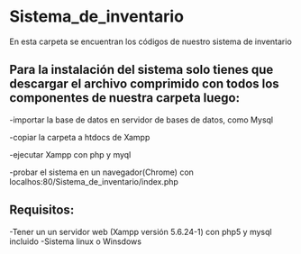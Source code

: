 # Sistema_de_inventario
En esta carpeta se encuentran los códigos de nuestro sistema de inventario

Para la instalación del sistema solo tienes que descargar el archivo comprimido con todos los componentes de nuestra carpeta luego:
--
-importar la base de datos en servidor de bases de datos, como Mysql

-copiar la carpeta a htdocs de Xampp

-ejecutar Xampp con php y myql

-probar el sistema en un navegador(Chrome) con localhos:80/Sistema_de_inventario/index.php



Requisitos:
--
-Tener un un servidor web (Xampp versión 5.6.24-1)
con php5 y mysql incluido
-Sistema linux o Winsdows





